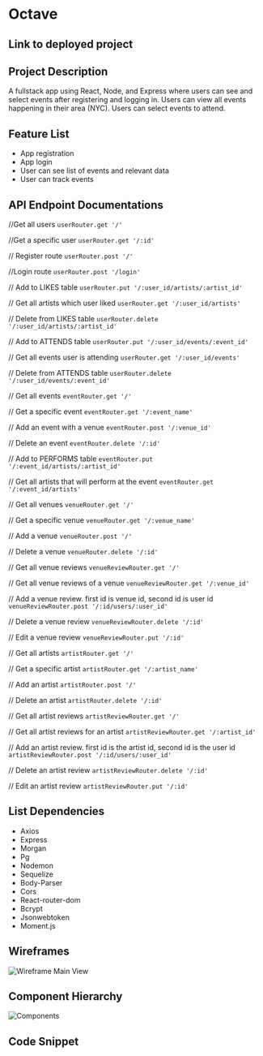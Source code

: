 # **Octave**

## Link to deployed project

## Project Description
A fullstack app using React, Node, and Express where users can see and select events after registering and logging in. Users can view all events happening in their area (NYC). Users can select events to attend.

## Feature List
- App registration
- App login
- User can see list of events and relevant data
- User can track events

## API Endpoint Documentations
//Get all users
`userRouter.get '/'`

//Get a specific user
`userRouter.get '/:id'`

// Register route
`userRouter.post '/'`

//Login route
`userRouter.post '/login'`

// Add to LIKES table
`userRouter.put '/:user_id/artists/:artist_id'`

// Get all artists which user liked
`userRouter.get '/:user_id/artists'`

// Delete from LIKES table
`userRouter.delete '/:user_id/artists/:artist_id'`

// Add to ATTENDS table
`userRouter.put '/:user_id/events/:event_id'`

// Get all events user is attending
`userRouter.get '/:user_id/events'`

// Delete from ATTENDS table
`userRouter.delete '/:user_id/events/:event_id'`

// Get all events
`eventRouter.get '/'`

// Get a specific event
`eventRouter.get '/:event_name'`

// Add an event with a venue
`eventRouter.post '/:venue_id'`

// Delete an event
`eventRouter.delete '/:id'`

// Add to PERFORMS table
`eventRouter.put '/:event_id/artists/:artist_id'`

// Get all artists that will perform at the event
`eventRouter.get '/:event_id/artists'`

// Get all venues
`venueRouter.get '/'`

// Get a specific venue
`venueRouter.get '/:venue_name'`

// Add a venue
`venueRouter.post '/'`

// Delete a venue
`venueRouter.delete '/:id'`

// Get all venue reviews
`venueReviewRouter.get '/'`

// Get all venue reviews of a venue
`venueReviewRouter.get '/:venue_id'`

// Add a venue review. first id is venue id, second id is user id
`venueReviewRouter.post '/:id/users/:user_id'`

// Delete a venue review
`venueReviewRouter.delete '/:id'`

// Edit a venue review
`venueReviewRouter.put '/:id'`

// Get all artists
`artistRouter.get '/'`

// Get a specific artist
`artistRouter.get '/:artist_name'`

// Add an artist
`artistRouter.post '/'`

// Delete an artist
`artistRouter.delete '/:id'`

// Get all artist reviews
`artistReviewRouter.get '/'`

// Get all artist reviews for an artist
`artistReviewRouter.get '/:artist_id'`

// Add an artist review. first id is the artist id, second id is the user id
`artistReviewRouter.post '/:id/users/:user_id'`

// Delete an artist review
`artistReviewRouter.delete '/:id'`

// Edit an artist review
`artistReviewRouter.put '/:id'`

## List Dependencies
- Axios
- Express
- Morgan
- Pg
- Nodemon
- Sequelize
- Body-Parser
- Cors
- React-router-dom
- Bcrypt
- Jsonwebtoken
- Moment.js

## Wireframes
![Wireframe Main View](https://files.slack.com/files-pri/T0351JZQ0-FH9RKL86R/img_20190325_163755.jpg)


## Component Hierarchy

![Components](https://files.slack.com/files-pri/T0351JZQ0-FH0Q35TL1/img_20190325_163758.jpg)

## Code Snippet
